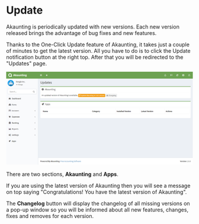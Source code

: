 Update
=======

Akaunting is periodically updated with new versions. Each new version released brings the advantage of bug fixes and new features.

Thanks to the One-Click Update feature of Akaunting, it takes just a couple of minutes to get the latest version. All you have to do is to click the Update notification button at the right top. After that you will be redirected to the "Updates" page.

![update](_images/update.png)

There are two sections, **Akaunting** and **Apps**.

If you are using the latest version of Akaunting then you will see a message on top saying "Congratulations! You have the latest version of Akaunting".

The **Changelog** button will display the changelog of all missing versions on a pop-up window so you will be informed about all new features, changes, fixes and removes for each version.